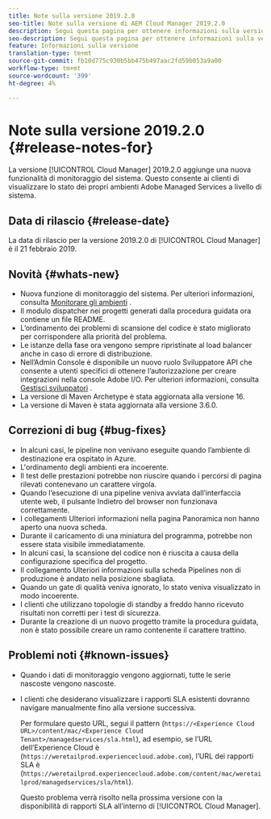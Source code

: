 ```yaml
---
title: Note sulla versione 2019.2.0
seo-title: Note sulla versione di AEM Cloud Manager 2019.2.0
description: Segui questa pagina per ottenere informazioni sulla versione 2019.2.0 di Cloud Manager.
seo-description: Segui questa pagina per ottenere informazioni sulla versione 2019.2.0 di AEM Cloud Manager.
feature: Informazioni sulla versione
translation-type: tm+mt
source-git-commit: fb10d775c930b5bb475b497aac2fd59b053a9a00
workflow-type: tm+mt
source-wordcount: '399'
ht-degree: 4%

---
```



# Note sulla versione 2019.2.0 {#release-notes-for}

La versione [!UICONTROL Cloud Manager] 2019.2.0 aggiunge una nuova funzionalità di monitoraggio del sistema. Questo consente ai clienti di visualizzare lo stato dei propri ambienti Adobe Managed Services a livello di sistema.


## Data di rilascio {#release-date}

La data di rilascio per la versione 2019.2.0 di [!UICONTROL Cloud Manager] è il 21 febbraio 2019.

## Novità {#whats-new}

* Nuova funzione di monitoraggio del sistema. Per ulteriori informazioni, consulta [Monitorare gli ambienti](monitor-your-environments.md) .
* Il modulo dispatcher nei progetti generati dalla procedura guidata ora contiene un file README.
* L’ordinamento dei problemi di scansione del codice è stato migliorato per corrispondere alla priorità del problema.
* Le istanze della fase ora vengono sempre ripristinate al load balancer anche in caso di errore di distribuzione.
* Nell’Admin Console è disponibile un nuovo ruolo Sviluppatore API che consente a utenti specifici di ottenere l’autorizzazione per creare integrazioni nella console Adobe I/O. Per ulteriori informazioni, consulta [Gestisci sviluppatori](https://www.adobe.com/go/aac_api_prod_learn) .
* La versione di Maven Archetype è stata aggiornata alla versione 16.
* La versione di Maven è stata aggiornata alla versione 3.6.0.

## Correzioni di bug {#bug-fixes}

* In alcuni casi, le pipeline non venivano eseguite quando l’ambiente di destinazione era ospitato in Azure.
* L&#39;ordinamento degli ambienti era incoerente.
* Il test delle prestazioni potrebbe non riuscire quando i percorsi di pagina rilevati contenevano un carattere virgola.
* Quando l’esecuzione di una pipeline veniva avviata dall’interfaccia utente web, il pulsante Indietro del browser non funzionava correttamente.
* I collegamenti Ulteriori informazioni nella pagina Panoramica non hanno aperto una nuova scheda.
* Durante il caricamento di una miniatura del programma, potrebbe non essere stata visibile immediatamente.
* In alcuni casi, la scansione del codice non è riuscita a causa della configurazione specifica del progetto.
* Il collegamento Ulteriori informazioni sulla scheda Pipelines non di produzione è andato nella posizione sbagliata.
* Quando un gate di qualità veniva ignorato, lo stato veniva visualizzato in modo incoerente.
* I clienti che utilizzano topologie di standby a freddo hanno ricevuto risultati non corretti per i test di sicurezza.
* Durante la creazione di un nuovo progetto tramite la procedura guidata, non è stato possibile creare un ramo contenente il carattere trattino.

## Problemi noti {#known-issues}

* Quando i dati di monitoraggio vengono aggiornati, tutte le serie nascoste vengono nascoste.
* I clienti che desiderano visualizzare i rapporti SLA esistenti dovranno navigare manualmente fino alla versione successiva.

   Per formulare questo URL, segui il pattern (`https://<Experience Cloud URL>/content/mac/<Experience Cloud Tenant>/managedservices/sla.html`), ad esempio, se l’URL dell’Experience Cloud è (`https://weretailprod.experiencecloud.adobe.com`), l’URL dei rapporti SLA è (`https://weretailprod.experiencecloud.adobe.com/content/mac/weretailprod/managedservices/sla/html`).

   Questo problema verrà risolto nella prossima versione con la disponibilità di rapporti SLA all’interno di [!UICONTROL Cloud Manager].
